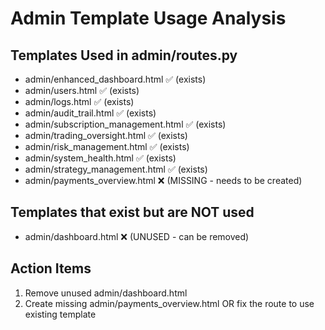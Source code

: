 # Admin Template Usage Analysis

## Templates Used in admin/routes.py

- admin/enhanced_dashboard.html ✅ (exists)
- admin/users.html ✅ (exists)
- admin/logs.html ✅ (exists)
- admin/audit_trail.html ✅ (exists)
- admin/subscription_management.html ✅ (exists)
- admin/trading_oversight.html ✅ (exists)
- admin/risk_management.html ✅ (exists)
- admin/system_health.html ✅ (exists)
- admin/strategy_management.html ✅ (exists)
- admin/payments_overview.html ❌ (MISSING - needs to be created)

## Templates that exist but are NOT used

- admin/dashboard.html ❌ (UNUSED - can be removed)

## Action Items

1. Remove unused admin/dashboard.html
2. Create missing admin/payments_overview.html OR fix the route to use existing template
